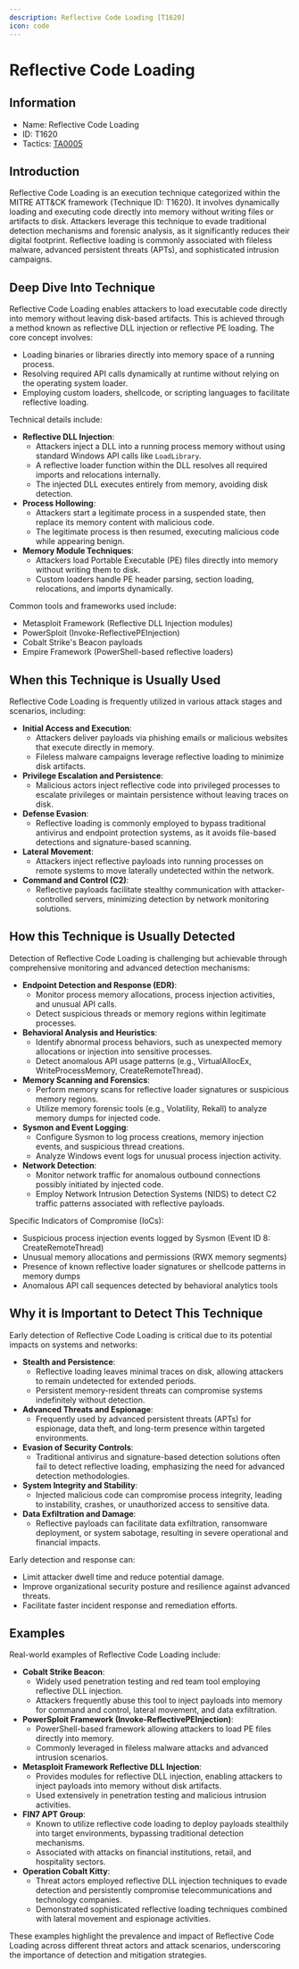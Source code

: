 ```yaml
---
description: Reflective Code Loading [T1620]
icon: code
---
```


# Reflective Code Loading

## Information

* Name: Reflective Code Loading
* ID: T1620
* Tactics: [TA0005](./)

## Introduction

Reflective Code Loading is an execution technique categorized within the MITRE ATT\&CK framework (Technique ID: T1620). It involves dynamically loading and executing code directly into memory without writing files or artifacts to disk. Attackers leverage this technique to evade traditional detection mechanisms and forensic analysis, as it significantly reduces their digital footprint. Reflective loading is commonly associated with fileless malware, advanced persistent threats (APTs), and sophisticated intrusion campaigns.

## Deep Dive Into Technique

Reflective Code Loading enables attackers to load executable code directly into memory without leaving disk-based artifacts. This is achieved through a method known as reflective DLL injection or reflective PE loading. The core concept involves:

* Loading binaries or libraries directly into memory space of a running process.
* Resolving required API calls dynamically at runtime without relying on the operating system loader.
* Employing custom loaders, shellcode, or scripting languages to facilitate reflective loading.

Technical details include:

* **Reflective DLL Injection**:
  * Attackers inject a DLL into a running process memory without using standard Windows API calls like `LoadLibrary`.
  * A reflective loader function within the DLL resolves all required imports and relocations internally.
  * The injected DLL executes entirely from memory, avoiding disk detection.
* **Process Hollowing**:
  * Attackers start a legitimate process in a suspended state, then replace its memory content with malicious code.
  * The legitimate process is then resumed, executing malicious code while appearing benign.
* **Memory Module Techniques**:
  * Attackers load Portable Executable (PE) files directly into memory without writing them to disk.
  * Custom loaders handle PE header parsing, section loading, relocations, and imports dynamically.

Common tools and frameworks used include:

* Metasploit Framework (Reflective DLL Injection modules)
* PowerSploit (Invoke-ReflectivePEInjection)
* Cobalt Strike's Beacon payloads
* Empire Framework (PowerShell-based reflective loaders)

## When this Technique is Usually Used

Reflective Code Loading is frequently utilized in various attack stages and scenarios, including:

* **Initial Access and Execution**:
  * Attackers deliver payloads via phishing emails or malicious websites that execute directly in memory.
  * Fileless malware campaigns leverage reflective loading to minimize disk artifacts.
* **Privilege Escalation and Persistence**:
  * Malicious actors inject reflective code into privileged processes to escalate privileges or maintain persistence without leaving traces on disk.
* **Defense Evasion**:
  * Reflective loading is commonly employed to bypass traditional antivirus and endpoint protection systems, as it avoids file-based detections and signature-based scanning.
* **Lateral Movement**:
  * Attackers inject reflective payloads into running processes on remote systems to move laterally undetected within the network.
* **Command and Control (C2)**:
  * Reflective payloads facilitate stealthy communication with attacker-controlled servers, minimizing detection by network monitoring solutions.

## How this Technique is Usually Detected

Detection of Reflective Code Loading is challenging but achievable through comprehensive monitoring and advanced detection mechanisms:

* **Endpoint Detection and Response (EDR)**:
  * Monitor process memory allocations, process injection activities, and unusual API calls.
  * Detect suspicious threads or memory regions within legitimate processes.
* **Behavioral Analysis and Heuristics**:
  * Identify abnormal process behaviors, such as unexpected memory allocations or injection into sensitive processes.
  * Detect anomalous API usage patterns (e.g., VirtualAllocEx, WriteProcessMemory, CreateRemoteThread).
* **Memory Scanning and Forensics**:
  * Perform memory scans for reflective loader signatures or suspicious memory regions.
  * Utilize memory forensic tools (e.g., Volatility, Rekall) to analyze memory dumps for injected code.
* **Sysmon and Event Logging**:
  * Configure Sysmon to log process creations, memory injection events, and suspicious thread creations.
  * Analyze Windows event logs for unusual process injection activity.
* **Network Detection**:
  * Monitor network traffic for anomalous outbound connections possibly initiated by injected code.
  * Employ Network Intrusion Detection Systems (NIDS) to detect C2 traffic patterns associated with reflective payloads.

Specific Indicators of Compromise (IoCs):

* Suspicious process injection events logged by Sysmon (Event ID 8: CreateRemoteThread)
* Unusual memory allocations and permissions (RWX memory segments)
* Presence of known reflective loader signatures or shellcode patterns in memory dumps
* Anomalous API call sequences detected by behavioral analytics tools

## Why it is Important to Detect This Technique

Early detection of Reflective Code Loading is critical due to its potential impacts on systems and networks:

* **Stealth and Persistence**:
  * Reflective loading leaves minimal traces on disk, allowing attackers to remain undetected for extended periods.
  * Persistent memory-resident threats can compromise systems indefinitely without detection.
* **Advanced Threats and Espionage**:
  * Frequently used by advanced persistent threats (APTs) for espionage, data theft, and long-term presence within targeted environments.
* **Evasion of Security Controls**:
  * Traditional antivirus and signature-based detection solutions often fail to detect reflective loading, emphasizing the need for advanced detection methodologies.
* **System Integrity and Stability**:
  * Injected malicious code can compromise process integrity, leading to instability, crashes, or unauthorized access to sensitive data.
* **Data Exfiltration and Damage**:
  * Reflective payloads can facilitate data exfiltration, ransomware deployment, or system sabotage, resulting in severe operational and financial impacts.

Early detection and response can:

* Limit attacker dwell time and reduce potential damage.
* Improve organizational security posture and resilience against advanced threats.
* Facilitate faster incident response and remediation efforts.

## Examples

Real-world examples of Reflective Code Loading include:

* **Cobalt Strike Beacon**:
  * Widely used penetration testing and red team tool employing reflective DLL injection.
  * Attackers frequently abuse this tool to inject payloads into memory for command and control, lateral movement, and data exfiltration.
* **PowerSploit Framework (Invoke-ReflectivePEInjection)**:
  * PowerShell-based framework allowing attackers to load PE files directly into memory.
  * Commonly leveraged in fileless malware attacks and advanced intrusion scenarios.
* **Metasploit Framework Reflective DLL Injection**:
  * Provides modules for reflective DLL injection, enabling attackers to inject payloads into memory without disk artifacts.
  * Used extensively in penetration testing and malicious intrusion activities.
* **FIN7 APT Group**:
  * Known to utilize reflective code loading to deploy payloads stealthily into target environments, bypassing traditional detection mechanisms.
  * Associated with attacks on financial institutions, retail, and hospitality sectors.
* **Operation Cobalt Kitty**:
  * Threat actors employed reflective DLL injection techniques to evade detection and persistently compromise telecommunications and technology companies.
  * Demonstrated sophisticated reflective loading techniques combined with lateral movement and espionage activities.

These examples highlight the prevalence and impact of Reflective Code Loading across different threat actors and attack scenarios, underscoring the importance of detection and mitigation strategies.

